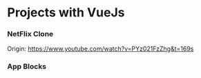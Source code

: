 # Projects with VueJs


### NetFlix Clone

Origin: https://www.youtube.com/watch?v=PYz021FzZhg&t=169s

### App Blocks